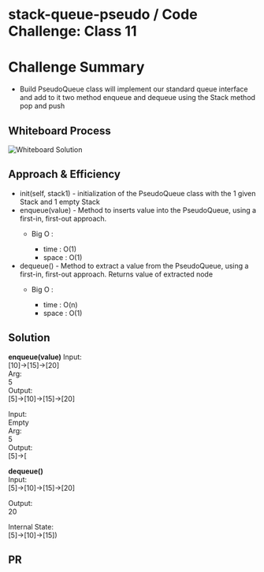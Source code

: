 # stack-queue-pseudo / Code Challenge: Class 11

# Challenge Summary

* Build PseudoQueue class will implement our standard queue interface and add to it two method enqueue and dequeue using the Stack method pop and push

## Whiteboard Process

![Whiteboard Solution]()

## Approach & Efficiency
* init(self, stack1) - initialization of the PseudoQueue class with the 1 given Stack and 1 empty Stack
* enqueue(value) - Method to inserts value into the PseudoQueue, using a first-in, first-out approach.
  * Big O :

    * time : O(1)
    * space : O(1)
* dequeue() - Method to extract a value from the PseudoQueue, using a first-in, first-out approach. Returns value of extracted node
  * Big O :

    * time : O(n)
    * space : O(1)

## Solution
**enqueue(value)**
Input: </br>
[10]->[15]->[20] </br>
Arg: </br>
5 </br>
Output: </br>
[5]->[10]->[15]->[20] </br>

Input: </br>
Empty </br>
Arg: </br>
5 </br>
Output: </br>
[5]->[ </br>

**dequeue()** </br>
Input: </br>
[5]->[10]->[15]->[20] </br>

Output: </br>
20 </br>

Internal State: </br>
[5]->[10]->[15]) </br>

## PR 
